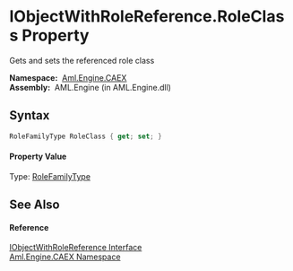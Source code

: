 IObjectWithRoleReference.RoleClass Property
===========================================
Gets and sets the referenced role class

  **Namespace:**  [Aml.Engine.CAEX][1]  
  **Assembly:**  AML.Engine (in AML.Engine.dll)

Syntax
------

```csharp
RoleFamilyType RoleClass { get; set; }
```

#### Property Value
Type: [RoleFamilyType][2]

See Also
--------

#### Reference
[IObjectWithRoleReference Interface][3]  
[Aml.Engine.CAEX Namespace][1]  

[1]: ../README.md
[2]: ../RoleFamilyType/README.md
[3]: README.md
[4]: https://www.automationml.org
[5]: ../../icons/logoShade.png